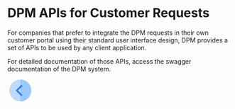 


# DPM APIs for Customer Requests

For companies that prefer to integrate the DPM requests in their own customer portal using their standard user interface design, DPM provides a set of APIs to be used by any client application.  

For detailed documentation of those APIs, access the swagger documentation of the DPM system. 

[![Previous](/articles/DPM/images/Previous.png)](/articles/DPM/04_Customer_Direct_Requests/04_Customer_Direct_Requests_View.md)
